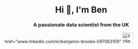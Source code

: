 <h1 align="center">Hi 👋, I'm Ben</h1>
<h3 align="center">A passionate data scientist from the UK</h3>

<div align="left">
  href="www.linkedin.com/in/benjamin-brooke-097063159"
  <img src="https://img.shields.io/static/v1?message=LinkedIn&logo=linkedin&label=&color=0077B5&logoColor=white&labelColor=&style=for-the-badge" height="35" alt="linkedin logo"  />
</div>


